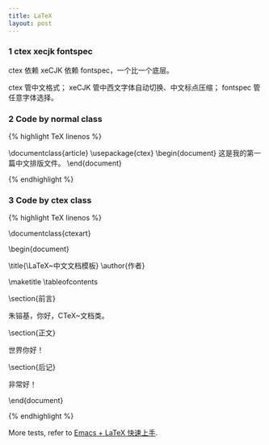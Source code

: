```yaml
---
title: LaTeX
layout: post
---
```


### 1 ctex xecjk fontspec

ctex 依赖 xeCJK 依赖 fontspec，一个比一个底层。

ctex 管中文格式；
xeCJK 管中西文字体自动切换、中文标点压缩；
fontspec 管任意字体选择。

### 2 Code by normal class

{% highlight TeX linenos %}

\documentclass{article}
\usepackage{ctex}
\begin{document}
这是我的第一篇中文排版文件。
\end{document}

{% endhighlight %}

### 3 Code by ctex class

{% highlight TeX linenos %}

\documentclass{ctexart}

\begin{document}

\title{\LaTeX~中文文档模板}
\author{作者}

\maketitle
\tableofcontents

\section{前言}

朱镕基，你好，CTeX~文档类。

\section{正文}

世界你好！

\section{后记}

非常好！

\end{document}

{% endhighlight %}

More tests, refer to [Emacs + LaTeX 快速上手](http://cs2.swfc.edu.cn/~wx672/lecture_notes/linux/latex/latex_tutorial.html).
